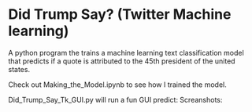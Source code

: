 # Did Trump Say? (Twitter Machine learning)
A python program the trains a machine learning text classification model that predicts if a quote is attributed to the 45th president of the united states.

Check out Making_the_Model.ipynb to see how I trained the model.

Did_Trump_Say_Tk_GUI.py will run a fun GUI predict:
Screanshots:



<img scr= "https://github.com/the5teven/Did-Trump-Say-/blob/master/Images/Screen%20Shot%202020-05-22%20at%207.27.20%20PM.png" width = 100>
<img scr= "Images/Screen%20Shot%202020-05-22%20at%207.27.20%20PM.png" width = 100>
